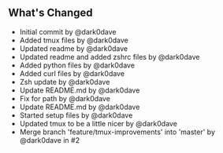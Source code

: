 ## What's Changed
* Initial commit by @dark0dave
* Added tmux files by @dark0dave
* Updated readme by @dark0dave
* Updated readme and added zshrc files by @dark0dave
* Added python files by @dark0dave
* Added curl files by @dark0dave
* Zsh update by @dark0dave
* Update README.md by @dark0dave
* Fix for path by @dark0dave
* Update README.md by @dark0dave
* Started setup files by @dark0dave
* Updated tmux to be a little nicer by @dark0dave
* Merge branch 'feature/tmux-improvements' into 'master' by @dark0dave in #2



<!-- generated by git-cliff -->
